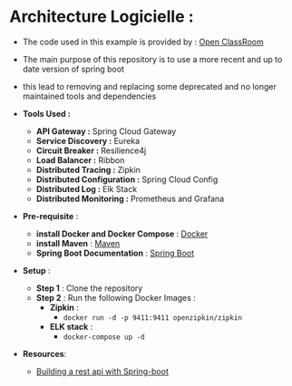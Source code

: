 # Architecture Logicielle :
- The code used in this example is provided by : [Open ClassRoom](https://openclassrooms.com/fr/courses/4668216-optimisez-votre-architecture-microservices/5176135-creez-les-microservices-e-commerce-et-leur-client)
- The main purpose of this repository is to use a more recent and up to date version of spring boot
- this lead to removing and replacing some deprecated and no longer maintained tools and dependencies
- **Tools Used :**
    - **API Gateway :**  Spring Cloud Gateway
    - **Service Discovery :** Eureka
    - **Circuit Breaker :** Resilience4j
    - **Load Balancer :** Ribbon
    - **Distributed Tracing :** Zipkin
    - **Distributed Configuration :** Spring Cloud Config
    - **Distributed Log :** Elk Stack
    - **Distributed Monitoring :** Prometheus and Grafana

- **Pre-requisite** :
  - **install Docker and Docker Compose** : [Docker](https://docs.docker.com/get-docker/)
  - **install Maven** : [Maven](https://maven.apache.org/install.html)
  - **Spring Boot Documentation** : [Spring Boot](https://spring.io/projects/spring-boot)
- **Setup** :
  - **Step 1** : Clone the repository
  - **Step 2** : Run the following Docker Images : 
    - **Zipkin** : 
      - `docker run -d -p 9411:9411 openzipkin/zipkin`
    - **ELK stack** :
      - `docker-compose up -d`

- **Resources**:
  - [Building a rest api with Spring-boot](https://spring.academy/courses/building-a-rest-api-with-spring-boot)